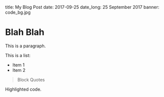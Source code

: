 title: My Blog Post
date: 2017-09-25
date_long: 25 September 2017
banner: code_bg.jpg

# Blah Blah
This is a paragraph.

This is a list:
* Item 1
* Item 2

> Block Quotes

  Highlighted code.
